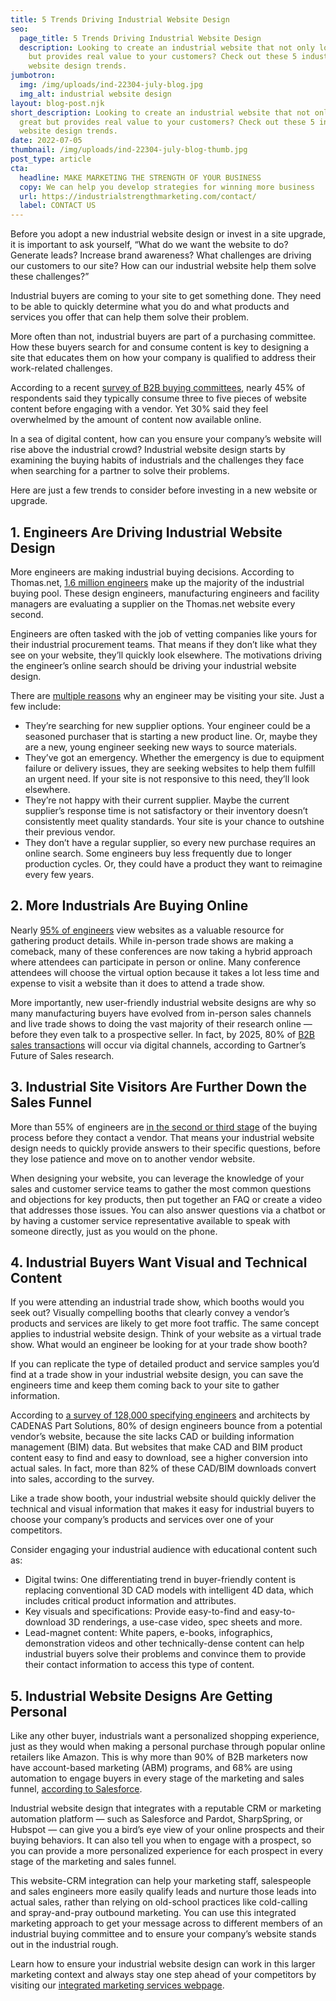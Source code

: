 ```yaml
---
title: 5 Trends Driving Industrial Website Design
seo:
  page_title: 5 Trends Driving Industrial Website Design
  description: Looking to create an industrial website that not only looks great
    but provides real value to your customers? Check out these 5 industrial
    website design trends.
jumbotron:
  img: /img/uploads/ind-22304-july-blog.jpg
  img_alt: industrial website design
layout: blog-post.njk
short_description: Looking to create an industrial website that not only looks
  great but provides real value to your customers? Check out these 5 industrial
  website design trends.
date: 2022-07-05
thumbnail: /img/uploads/ind-22304-july-blog-thumb.jpg
post_type: article
cta:
  headline: MAKE MARKETING THE STRENGTH OF YOUR BUSINESS
  copy: We can help you develop strategies for winning more business
  url: https://industrialstrengthmarketing.com/contact/
  label: CONTACT US
---
```

Before you adopt a new industrial website design or invest in a site upgrade, it is important to ask yourself, “What do we want the website to do? Generate leads? Increase brand awareness? What challenges are driving our customers to our site? How can our industrial website help them solve these challenges?”



Industrial buyers are coming to your site to get something done. They need to be able to quickly determine what you do and what products and services you offer that can help them solve their problem.



More often than not, industrial buyers are part of a purchasing committee. How these buyers search for and consume content is key to designing a site that educates them on how your company is qualified to address their work-related challenges.

According to a recent [survey of B2B buying committees](https://www.demandgenreport.com/resources/research/2021-content-preferences-survey-buying-committees-look-for-visual-research-influencer-backed-content-experiences-that-tell-a-valuable-story/), nearly 45% of respondents said they typically consume three to five pieces of website content before engaging with a vendor. Yet 30% said they feel overwhelmed by the amount of content now available online. 



In a sea of digital content, how can you ensure your company’s website will rise above the industrial crowd? Industrial website design starts by examining the buying habits of industrials and the challenges they face when searching for a partner to solve their problems. 



Here are just a few trends to consider before investing in a new website or upgrade.

## 1. Engineers Are Driving Industrial Website Design

More engineers are making industrial buying decisions. According to Thomas.net, [1.6 million engineers](https://blog.thomasnet.com/thomas-network-buyers) make up the majority of the industrial buying pool. These design engineers, manufacturing engineers and facility managers are evaluating a supplier on the Thomas.net website every second. 



Engineers are often tasked with the job of vetting companies like yours for their industrial procurement teams. That means if they don’t like what they see on your website, they’ll quickly look elsewhere. The motivations driving the engineer’s online search should be driving your industrial website design.



There are [multiple reasons](https://industrialmarketer.com/5-reasons-industrial-buyers-seek-new-suppliers/) why an engineer may be visiting your site. Just a few include:



* They’re searching for new supplier options. Your engineer could be a seasoned purchaser that is starting a new product line. Or, maybe they are a new, young engineer seeking new ways to source materials.
* They’ve got an emergency. Whether the emergency is due to equipment failure or delivery issues, they are seeking websites to help them fulfill an urgent need. If your site is not responsive to this need, they’ll look elsewhere.
* They’re not happy with their current supplier. Maybe the current supplier’s response time is not satisfactory or their inventory doesn’t consistently meet quality standards. Your site is your chance to outshine their previous vendor.
* They don’t have a regular supplier, so every new purchase requires an online search. Some engineers buy less frequently due to longer production cycles. Or, they could have a product they want to reimagine every few years. 

## 2. More Industrials Are Buying Online 

Nearly [95% of engineers](https://partsolutions.com/industrial-marketing/?utm_campaign=eNewsletter%20-%20Outbound&utm_medium=email&_hsmi=210681207&_hsenc=p2ANqtz-9uGoCI91WUMbu491JSiFLKZYBE96Z7d7ujb9OZkYz7d09tumb7yej8scgtDFGkoy9vnDmDMSEAm0g5Fh1DtoAs0n3lEA&utm_content=210681207&utm_source=hs_email) view websites as a valuable resource for gathering product details. While in-person trade shows are making a comeback, many of these conferences are now taking a hybrid approach where attendees can participate in person or online. Many conference attendees will choose the virtual option because it takes a lot less time and expense to visit a website than it does to attend a trade show.



More importantly, new user-friendly industrial website designs are why so many manufacturing buyers have evolved from in-person sales channels and live trade shows to doing the vast majority of their research online — before they even talk to a prospective seller. In fact, by 2025, 80% of [B2B sales transactions](https://www.gartner.com/en/newsroom/press-releases/2020-09-15-gartner-says-80--of-b2b-sales-interactions-between-su) will occur via digital channels, according to Gartner’s Future of Sales research.

## 3. Industrial Site Visitors Are Further Down the Sales Funnel

More than 55% of engineers are [in the second or third stage](https://partsolutions.com/industrial-marketing/?utm_campaign=eNewsletter%20-%20Outbound&utm_medium=email&_hsmi=210681207&_hsenc=p2ANqtz-9uGoCI91WUMbu491JSiFLKZYBE96Z7d7ujb9OZkYz7d09tumb7yej8scgtDFGkoy9vnDmDMSEAm0g5Fh1DtoAs0n3lEA&utm_content=210681207&utm_source=hs_email) of the buying process before they contact a vendor. That means your industrial website design needs to quickly provide answers to their specific questions, before they lose patience and move on to another vendor website.



When designing your website, you can leverage the knowledge of your sales and customer service teams to gather the most common questions and objections for key products, then put together an FAQ or create a video that addresses those issues. You can also answer questions via a chatbot or by having a customer service representative available to speak with someone directly, just as you would on the phone. 

## 4. Industrial Buyers Want Visual and Technical Content

If you were attending an industrial trade show, which booths would you seek out? Visually compelling booths that clearly convey a vendor’s products and services are likely to get more foot traffic. The same concept applies to industrial website design. Think of your website as a virtual trade show. What would an engineer be looking for at your trade show booth?



If you can replicate the type of detailed product and service samples you’d find at a trade show in your industrial website design, you can save the engineers time and keep them coming back to your site to gather information. 



According to [a survey of 128,000 specifying engineers](https://partsolutions.com/industrial-marketing/?utm_campaign=eNewsletter%20-%20Outbound&utm_medium=email&_hsmi=210681207&_hsenc=p2ANqtz-9uGoCI91WUMbu491JSiFLKZYBE96Z7d7ujb9OZkYz7d09tumb7yej8scgtDFGkoy9vnDmDMSEAm0g5Fh1DtoAs0n3lEA&utm_content=210681207&utm_source=hs_email) and architects by CADENAS Part Solutions, 80% of design engineers bounce from a potential vendor’s website, because the site lacks CAD or building information management (BIM) data. But websites that make CAD and BIM product content easy to find and easy to download, see a higher conversion into actual sales. In fact, more than 82% of these CAD/BIM downloads convert into sales, according to the survey.



Like a trade show booth, your industrial website should quickly deliver the technical and visual information that makes it easy for industrial buyers to choose your company’s products and services over one of your competitors.



Consider engaging your industrial audience with educational content such as:



* Digital twins: One differentiating trend in buyer-friendly content is replacing conventional 3D CAD models with intelligent 4D data, which includes critical product information and attributes.
* Key visuals and specifications: Provide easy-to-find and easy-to-download 3D renderings, a use-case video, spec sheets and more.
* Lead-magnet content: White papers, e-books, infographics, demonstration videos and other technically-dense content can help industrial buyers solve their problems and convince them to provide their contact information to access this type of content.



## 5. Industrial Website Designs Are Getting Personal

Like any other buyer, industrials want a personalized shopping experience, just as they would when making a personal purchase through popular online retailers like Amazon. This is why more than 90% of B2B marketers now have account-based marketing (ABM) programs, and 68% are using automation to engage buyers in every stage of the marketing and sales funnel, [according to Salesforce](https://www.salesforce.com/blog/4-ways-technology-can-give-your-account-based-marketing-strategy-a-boost/). 



Industrial website design that integrates with a reputable CRM or marketing automation platform — such as Salesforce and Pardot, SharpSpring, or Hubspot — can give you a bird’s eye view of your online prospects and their buying behaviors. It can also tell you when to engage with a prospect, so you can provide a more personalized experience for each prospect in every stage of the marketing and sales funnel.



This website-CRM integration can help your marketing staff, salespeople and sales engineers more easily qualify leads and nurture those leads into actual sales, rather than relying on old-school practices like cold-calling and spray-and-pray outbound marketing. You can use this integrated marketing approach to get your message across to different members of an industrial buying committee and to ensure your company’s website stands out in the industrial rough.



Learn how to ensure your industrial website design can work in this larger marketing context and always stay one step ahead of your competitors by visiting our [integrated marketing services webpage](https://industrialstrengthmarketing.com/services/integrated-marketing/).